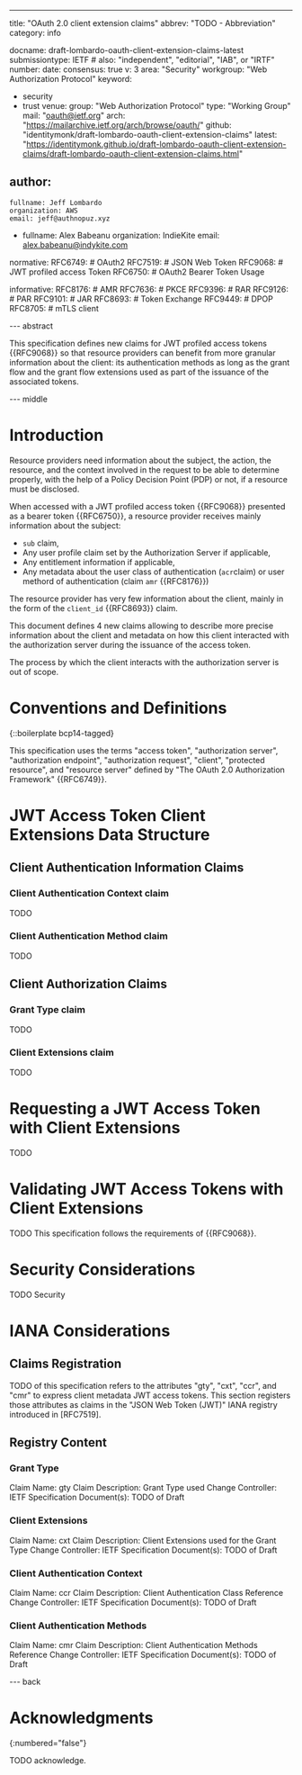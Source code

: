 ---
title: "OAuth 2.0 client extension claims"
abbrev: "TODO - Abbreviation"
category: info

docname: draft-lombardo-oauth-client-extension-claims-latest
submissiontype: IETF  # also: "independent", "editorial", "IAB", or "IRTF"
number:
date:
consensus: true
v: 3
area: "Security"
workgroup: "Web Authorization Protocol"
keyword:
 - security
 - trust
venue:
  group: "Web Authorization Protocol"
  type: "Working Group"
  mail: "oauth@ietf.org"
  arch: "https://mailarchive.ietf.org/arch/browse/oauth/"
  github: "identitymonk/draft-lombardo-oauth-client-extension-claims"
  latest: "https://identitymonk.github.io/draft-lombardo-oauth-client-extension-claims/draft-lombardo-oauth-client-extension-claims.html" 

author:
 -
    fullname: Jeff Lombardo
    organization: AWS
    email: jeff@authnopuz.xyz
 -
    fullname: Alex Babeanu
    organization: IndieKite
    email: alex.babeanu@indykite.com

normative:
  RFC6749: # OAuth2
  RFC7519: # JSON Web Token
  RFC9068: # JWT profiled access Token
  RFC6750: # OAuth2 Bearer Token Usage

informative:
  RFC8176: # AMR
  RFC7636: # PKCE
  RFC9396: # RAR
  RFC9126: # PAR
  RFC9101: # JAR
  RFC8693: # Token Exchange
  RFC9449: # DPOP
  RFC8705: # mTLS client


--- abstract

This specification defines new claims for JWT profiled access tokens {{RFC9068}} so that resource providers can benefit from more granular information about the client: its authentication methods as long as the grant flow and the grant flow extensions used as part of the issuance of the associated tokens.

--- middle

# Introduction

Resource providers need information about the subject, the action, the resource, and the context involved in the request to be able to determine properly, with the help of a Policy Decision Point (PDP) or not, if a resource must be disclosed.

When accessed with a JWT profiled access token {{RFC9068}} presented as a bearer token {{RFC6750}}, a resource provider receives mainly information about the subject:
- `sub` claim,
- Any user profile claim set by the Authorization Server if applicable,
- Any entitlement information if applicable,
- Any metadata about the user class of authentication (`acr`claim) or user methord of authentication (claim `amr` {{RFC8176}})

The resource provider has very few information about the client, mainly in the form of the `client_id` {{RFC8693}} claim.

This document defines 4 new claims allowing to describe more precise information about the client and metadata on how this client interacted with the authorization server during the issuance of the access token.

The process by which the client interacts with the authorization server is out of scope.

# Conventions and Definitions

{::boilerplate bcp14-tagged}

This specification uses the terms "access token", "authorization server", "authorization endpoint", "authorization request", "client", "protected resource", and "resource server" defined by "The OAuth 2.0 Authorization Framework" {{RFC6749}}.

# JWT Access Token Client Extensions Data Structure
## Client Authentication Information Claims
### Client Authentication Context claim
TODO
### Client Authentication Method claim
TODO
## Client Authorization Claims
### Grant Type claim
TODO
### Client Extensions claim
TODO


# Requesting a JWT Access Token with Client Extensions
TODO
# Validating JWT Access Tokens with Client Extensions
TODO
This specification follows the requirements of {{RFC9068}}.

# Security Considerations

TODO Security


# IANA Considerations
## Claims Registration
TODO of this specification refers to the attributes "gty", "cxt", "ccr", and "cmr" to express client metadata JWT access tokens. This section registers those attributes as claims in the "JSON Web Token (JWT)" IANA registry introduced in [RFC7519].

## Registry Content

### Grant Type
Claim Name:
    gty
Claim Description:
    Grant Type used
Change Controller:
    IETF
Specification Document(s):
    TODO of Draft

### Client Extensions
Claim Name:
    cxt
Claim Description:
    Client Extensions used for the Grant Type
Change Controller:
    IETF
Specification Document(s):
    TODO of Draft

### Client Authentication Context
Claim Name:
    ccr
Claim Description:
    Client Authentication Class Reference
Change Controller:
    IETF
Specification Document(s):
    TODO of Draft

### Client Authentication Methods
Claim Name:
    cmr
Claim Description:
    Client Authentication Methods Reference
Change Controller:
    IETF
Specification Document(s):
    TODO of Draft

--- back

# Acknowledgments
{:numbered="false"}

TODO acknowledge.

